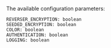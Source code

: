 The available configuration parameters:
```
REVERSER_ENCRYPTION: boolean
SEEDED_ENCRYPTION: boolean
COLOR: boolean
AUTHENTICATION: boolean
LOGGING: boolean
```